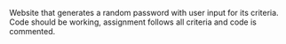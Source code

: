 Website that generates a random password with user input for its criteria.
Code should be working, assignment follows all criteria and code is commented.
